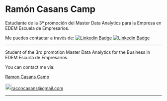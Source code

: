 ﻿# Ramón Casans Camp

Estudiante de la 3ª promoción del Master Data Analytics para la Empresa en EDEM Escuela de Empresarios.

Me puedes contactar a través de:
[
![Linkedin Badge](https://img.shields.io/badge/-Ramon_Casans_Camp-blue?style=flat-square&logo=Linkedin&logoColor=white&link=https://www.linkedin.com/in/ramon-casans-camp/)](https://www.linkedin.com/in/ramon-casans-camp/) 
[
![Linkedin Badge](https://img.shields.io/badge/-raconcasans@gmail.com-red?style=flat-square&logo=Gmail&logoColor=white&linkmalito:raconcasans@gmail.com)](raconcasans@gmail.com)         

___

Student of the 3rd promotion Master Data Analytics for the Business in EDEM Escurla de Empresarios.

You can contact me via:

<div class="badge-base LI-profile-badge" data-locale="es_ES" data-size="medium" data-theme="dark" data-type="VERTICAL" data-vanity="ramon-casans-camp" data-version="v1"><a class="badge-base__link LI-simple-link" href="https://es.linkedin.com/in/ramon-casans-camp?trk=profile-badge">Ramon Casans Camp</a></div>

<img src="https://upload.wikimedia.org/wikipedia/commons/thumb/8/8c/Gmail_Icon_%282013-2020%29.svg/2048px-Gmail_Icon_%282013-2020%29.svg.png" width="20" height="20" />[raconcasans@gmail.com](mailto:raconcasans@gmail.com)
___

